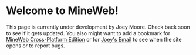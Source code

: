 # Welcome to MineWeb!
This page is currently under development by Joey Moore. Check back soon to see if it gets updated.
You also might want to add a bookmark for [MineWeb Cross-Platform Edition](https://jojomoore2007.github.io) or for [Joey's Email](mailto:jojo62815@gmail.com) to see when the site opens or to report bugs.
